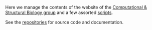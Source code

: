 Here we manage the contents of the website of the [Computational & Structural Biology group](http://www.eead.csic.es/compbio) and a few assorted [scripts](./scripts).

See the [repositories](https://github.com/eead-csic-compbio?tab=repositories) for source code and documentation.
